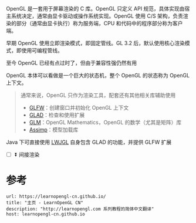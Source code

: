 
OpenGL 是一套用于屏幕渲染的 C 库。OpenGL 只定义 API 规范，具体实现由宿主系统决定，通常由显卡驱动或操作系统实现。OpenGL 使用 C/S 架构，负责渲染的部分（通常由显卡执行）称为服务端，CPU 和代码中的程序部分称为客户端。

早期 OpenGL 使用立即渲染模式，即固定管线。GL 3.2 后，默认使用核心渲染模式，即使用可编程管线。

至今 OpenGL 已经有点过时了，但由于兼容性强仍然有用

OpenGL 本体可以看做是一个巨大的状态机，整个 OpenGL 的状态称为 OpenGL 上下文。

> 通常来说，OpenGL 只作为渲染工具，配套还有其他相关库辅助使用
>
> * [GLFW](https://www.glfw.org)：创建窗口并初始化 OpenGL 上下文
> * [GLAD](https://glad.dav1d.de)：检查和使用扩展
> * [GLM](https://github.com/g-truc/glm)：OpenGL Mathematics，OpenGL 的数学（尤其是矩阵）库
> * [Assimp](https://learnopengl-cn.github.io/03%20Model%20Loading/01%20Assimp/)：模型加载库

Java 下可直接使用 [LWJGL](https://www.lwjgl.org/customize) 自身包含 GLAD 的功能，并提供 GLFW 扩展

- [ ] ⏬ 间接渲染
# 参考

```cardlink
url: https://learnopengl-cn.github.io/
title: "主页 - LearnOpenGL CN"
description: "http://learnopengl.com 系列教程的简体中文翻译"
host: learnopengl-cn.github.io
```

‍
